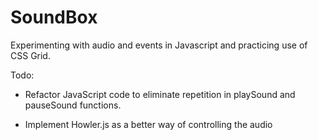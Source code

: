 # SoundBox
Experimenting with audio and events in Javascript and practicing use of CSS Grid. 

Todo: 

- Refactor JavaScript code to eliminate repetition in playSound and pauseSound functions. 

- Implement Howler.js as a better way of controlling the audio 
